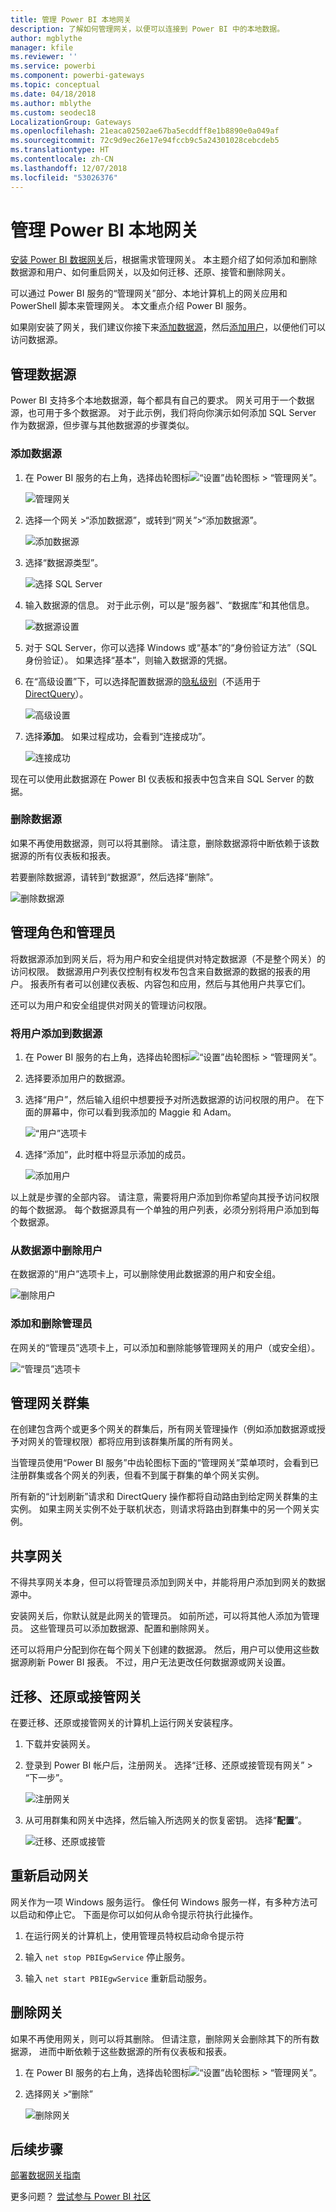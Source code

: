 ```yaml
---
title: 管理 Power BI 本地网关
description: 了解如何管理网关，以便可以连接到 Power BI 中的本地数据。
author: mgblythe
manager: kfile
ms.reviewer: ''
ms.service: powerbi
ms.component: powerbi-gateways
ms.topic: conceptual
ms.date: 04/18/2018
ms.author: mblythe
ms.custom: seodec18
LocalizationGroup: Gateways
ms.openlocfilehash: 21eaca02502ae67ba5ecddff8e1b8890e0a049af
ms.sourcegitcommit: 72c9d9ec26e17e94fccb9c5a24301028cebcdeb5
ms.translationtype: HT
ms.contentlocale: zh-CN
ms.lasthandoff: 12/07/2018
ms.locfileid: "53026376"
---
```

# <a name="manage-a-power-bi-on-premises-gateway"></a>管理 Power BI 本地网关

[安装 Power BI 数据网关](service-gateway-install.md)后，根据需求管理网关。 本主题介绍了如何添加和删除数据源和用户、如何重启网关，以及如何迁移、还原、接管和删除网关。 

可以通过 Power BI 服务的“管理网关”部分、本地计算机上的网关应用和 PowerShell 脚本来管理网关。 本文重点介绍 Power BI 服务。 

如果刚安装了网关，我们建议你接下来[添加数据源](#add-a-data-source)，然后[添加用户](#add-users-to-a-data-source)，以便他们可以访问数据源。


## <a name="manage-data-sources"></a>管理数据源

Power BI 支持多个本地数据源，每个都具有自己的要求。 网关可用于一个数据源，也可用于多个数据源。 对于此示例，我们将向你演示如何添加 SQL Server 作为数据源，但步骤与其他数据源的步骤类似。


### <a name="add-a-data-source"></a>添加数据源

1. 在 Power BI 服务的右上角，选择齿轮图标![“设置”齿轮图标](media/service-gateway-manage/icon-gear.png) > “管理网关”。

    ![管理网关](media/service-gateway-manage/manage-gateways.png)

2. 选择一个网关 >“添加数据源”，或转到“网关”>“添加数据源”。

    ![添加数据源](media/service-gateway-manage/add-data-source.png)

3. 选择“数据源类型”。

    ![选择 SQL Server](media/service-gateway-manage/select-sql-server.png)


4. 输入数据源的信息。 对于此示例，可以是“服务器”、“数据库”和其他信息。  

    ![数据源设置](media/service-gateway-manage/data-source-settings.png)

5. 对于 SQL Server，你可以选择 Windows 或“基本”的“身份验证方法”（SQL 身份验证）。  如果选择“基本”，则输入数据源的凭据。

6. 在“高级设置”下，可以选择配置数据源的[隐私级别](https://support.office.com/article/Privacy-levels-Power-Query-CC3EDE4D-359E-4B28-BC72-9BEE7900B540)（不适用于 [DirectQuery](desktop-directquery-about.md)）。

    ![高级设置](media/service-gateway-manage/advanced-settings.png)

7. 选择**添加**。 如果过程成功，会看到“连接成功”。

    ![连接成功](media/service-gateway-manage/connection-successful.png)

现在可以使用此数据源在 Power BI 仪表板和报表中包含来自 SQL Server 的数据。

### <a name="remove-a-data-source"></a>删除数据源

如果不再使用数据源，则可以将其删除。 请注意，删除数据源将中断依赖于该数据源的所有仪表板和报表。

若要删除数据源，请转到“数据源”，然后选择“删除”。

![删除数据源](media/service-gateway-manage/remove-data-source.png)


## <a name="manage-users-and-administrators"></a>管理角色和管理员

将数据源添加到网关后，将为用户和安全组提供对特定数据源（不是整个网关）的访问权限。 数据源用户列表仅控制有权发布包含来自数据源的数据的报表的用户。 报表所有者可以创建仪表板、内容包和应用，然后与其他用户共享它们。

还可以为用户和安全组提供对网关的管理访问权限。


### <a name="add-users-to-a-data-source"></a>将用户添加到数据源

1. 在 Power BI 服务的右上角，选择齿轮图标![“设置”齿轮图标](media/service-gateway-manage/icon-gear.png) > “管理网关”。

2. 选择要添加用户的数据源。

3. 选择“用户”，然后输入组织中想要授予对所选数据源的访问权限的用户。 在下面的屏幕中，你可以看到我添加的 Maggie 和 Adam。

    ![“用户”选项卡](media/service-gateway-manage/users-tab.png)

4. 选择“添加”，此时框中将显示添加的成员。

    ![添加用户](media/service-gateway-manage/add-user.png)

以上就是步骤的全部内容。 请注意，需要将用户添加到你希望向其授予访问权限的每个数据源。 每个数据源具有一个单独的用户列表，必须分别将用户添加到每个数据源。


### <a name="remove-users-from-a-data-source"></a>从数据源中删除用户

在数据源的“用户”选项卡上，可以删除使用此数据源的用户和安全组。

![删除用户](media/service-gateway-manage/remove-user.png)


### <a name="add-and-remove-administrators"></a>添加和删除管理员

在网关的“管理员”选项卡上，可以添加和删除能够管理网关的用户（或安全组）。

![“管理员”选项卡](media/service-gateway-manage/administrators-tab.png)


## <a name="manage-a-gateway-cluster"></a>管理网关群集

在创建包含两个或更多个网关的群集后，所有网关管理操作（例如添加数据源或授予对网关的管理权限）都将应用到该群集所属的所有网关。 

当管理员使用“Power BI 服务”中齿轮图标下面的“管理网关”菜单项时，会看到已注册群集或各个网关的列表，但看不到属于群集的单个网关实例。

所有新的“计划刷新”请求和 DirectQuery 操作都将自动路由到给定网关群集的主实例。 如果主网关实例不处于联机状态，则请求将路由到群集中的另一个网关实例。


## <a name="share-a-gateway"></a>共享网关

不得共享网关本身，但可以将管理员添加到网关中，并能将用户添加到网关的数据源中。 

安装网关后，你默认就是此网关的管理员。 如前所述，可以将其他人添加为管理员。 这些管理员可以添加数据源、配置和删除网关。

还可以将用户分配到你在每个网关下创建的数据源。 然后，用户可以使用这些数据源刷新 Power BI 报表。 不过，用户无法更改任何数据源或网关设置。

## <a name="migrate-restore-or-take-over-a-gateway"></a>迁移、还原或接管网关

在要迁移、还原或接管网关的计算机上运行网关安装程序。

1. 下载并安装网关。

2. 登录到 Power BI 帐户后，注册网关。 选择“迁移、还原或接管现有网关” > “下一步”。

    ![注册网关](media/service-gateway-manage/register-gateway.png)

3. 从可用群集和网关中选择，然后输入所选网关的恢复密钥。 选择“**配置**”。

    ![迁移、还原或接管](media/service-gateway-manage/migrate-restore-takeover.png)


## <a name="restart-a-gateway"></a>重新启动网关

网关作为一项 Windows 服务运行。 像任何 Windows 服务一样，有多种方法可以启动和停止它。 下面是你可以如何从命令提示符执行此操作。

1. 在运行网关的计算机上，使用管理员特权启动命令提示符

2. 输入 `net stop PBIEgwService` 停止服务。

3. 输入 `net start PBIEgwService` 重新启动服务。


## <a name="remove-a-gateway"></a>删除网关

如果不再使用网关，则可以将其删除。 但请注意，删除网关会删除其下的所有数据源， 进而中断依赖于这些数据源的所有仪表板和报表。

1. 在 Power BI 服务的右上角，选择齿轮图标![“设置”齿轮图标](media/service-gateway-manage/icon-gear.png) > “管理网关”。

2. 选择网关 >“删除”
   
   ![删除网关](media/service-gateway-manage/remove-gateway.png)


## <a name="next-steps"></a>后续步骤

[部署数据网关指南](service-gateway-deployment-guidance.md)

更多问题？ [尝试参与 Power BI 社区](http://community.powerbi.com/)
